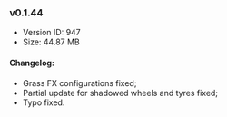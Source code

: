 ### v0.1.44

*   Version ID: 947
*   Size: 44.87 MB

#### Changelog:

*   Grass FX configurations fixed;
*   Partial update for shadowed wheels and tyres fixed;
*   Typo fixed.
